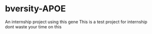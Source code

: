 # bversity-APOE
An internship project using this gene
This is a test project for internship dont waste your time on this
